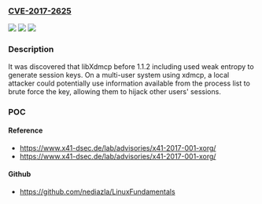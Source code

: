 ### [CVE-2017-2625](https://cve.mitre.org/cgi-bin/cvename.cgi?name=CVE-2017-2625)
![](https://img.shields.io/static/v1?label=Product&message=libXdmcp&color=blue)
![](https://img.shields.io/static/v1?label=Version&message=%3D%201.1.2%20&color=brighgreen)
![](https://img.shields.io/static/v1?label=Vulnerability&message=CWE-331&color=brighgreen)

### Description

It was discovered that libXdmcp before 1.1.2 including used weak entropy to generate session keys. On a multi-user system using xdmcp, a local attacker could potentially use information available from the process list to brute force the key, allowing them to hijack other users' sessions.

### POC

#### Reference
- https://www.x41-dsec.de/lab/advisories/x41-2017-001-xorg/
- https://www.x41-dsec.de/lab/advisories/x41-2017-001-xorg/

#### Github
- https://github.com/nediazla/LinuxFundamentals

